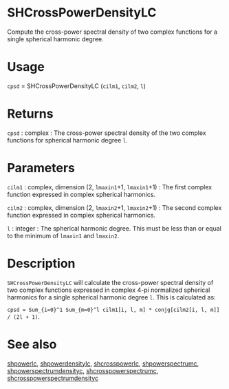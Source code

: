 # SHCrossPowerDensityLC

Compute the cross-power spectral density of two complex functions for a single spherical harmonic degree.

# Usage

`cpsd` = SHCrossPowerDensityLC (`cilm1`, `cilm2`, `l`)

# Returns

`cpsd` : complex
:   The cross-power spectral density of the two complex functions for spherical harmonic degree `l`.

# Parameters

`cilm1` : complex, dimension (2, `lmaxin1`+1, `lmaxin1`+1)
:   The first complex function expressed in complex spherical harmonics.

`cilm2` : complex, dimension (2, `lmaxin2`+1, `lmaxin2`+1)
:   The second complex function expressed in complex spherical harmonics.

`l` : integer
:   The spherical harmonic degree. This must be less than or equal to the minimum of `lmaxin1` and `lmaxin2`.

# Description

`SHCrossPowerDensityLC` will calculate the cross-power spectral density of two complex functions expressed in complex 4-pi normalized spherical harmonics for a single spherical harmonic degree `l`. This is calculated as:

`cpsd = Sum_{i=0}^1 Sum_{m=0}^l cilm1[i, l, m] * conjg[cilm2[i, l, m]] / (2l + 1)`.

# See also

[shpowerlc](pyshpowerlc.html), [shpowerdensitylc](pyshpowerdensitylc.html), [shcrosspowerlc](pyshcrosspowerlc.html), [shpowerspectrumc](pyshpowerspectrumc.html), [shpowerspectrumdensityc](pyshpowerspectrumdensityc.html), [shcrosspowerspectrumc](pyshcrosspowerspectrumc.html), [shcrosspowerspectrumdensityc](pyshcrosspowerspectrumdensityc.html)
